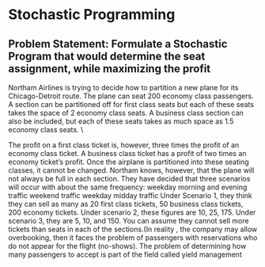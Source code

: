# Stochastic Programming
##  Problem Statement: Formulate a Stochastic Program that would determine the seat assignment, while maximizing the profit
Northam Airlines is trying to decide how to partition a new plane for its Chicago-Detroit route. The plane can seat 200 economy class passengers. A section can be partitioned off for first class seats but each of these seats takes the space of 2 economy class seats. A business class section can also be included, but each of these seats takes as much space as 1.5 economy class seats. \

The profit on a first class ticket is, however, three times the profit of an economy class ticket. A business class ticket has a profit of two times an economy ticket’s profit.
Once the airplane is partitioned into these seating classes, it cannot be changed. Northam knows, however, that the plane will not always be full in each section.
They have decided that three scenarios will occur with about the same frequency: weekday morning and evening traffic
weekend traffic
weekday midday traffic
Under Scenario 1, they think they can sell as many as 20 first class tickets, 50 business class tickets, 200 economy tickets. Under scenario 2, these figures are 10, 25, 175. Under scenario 3, they are 5, 10, and 150.
You can assume they cannot sell more tickets than seats in each of the sections.(In reality , the company may allow overbooking, then it faces the problem of passengers with reservations who do not appear for the flight (no-shows). The problem of determining how many passengers to accept is part of the field called yield management

